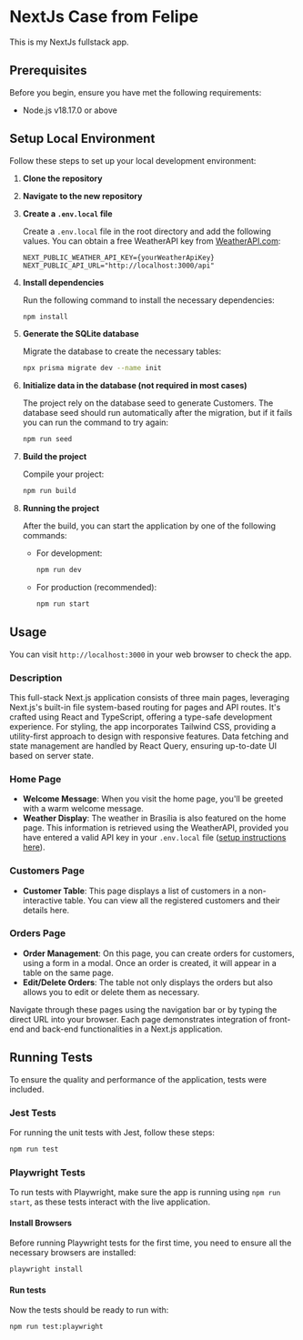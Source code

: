 # NextJs Case from Felipe

This is my NextJs fullstack app.

## Prerequisites

Before you begin, ensure you have met the following requirements:

- Node.js v18.17.0 or above

## Setup Local Environment

Follow these steps to set up your local development environment:

1. **Clone the repository**

2. **Navigate to the new repository**

3. **Create a `.env.local` file**

   Create a `.env.local` file in the root directory and add the following values. You can obtain a free WeatherAPI key from [WeatherAPI.com](https://www.weatherapi.com/):

   ```plaintext
   NEXT_PUBLIC_WEATHER_API_KEY={yourWeatherApiKey}
   NEXT_PUBLIC_API_URL="http://localhost:3000/api"
   ```

4. **Install dependencies**

   Run the following command to install the necessary dependencies:

   ```bash
   npm install
   ```

5. **Generate the SQLite database**

   Migrate the database to create the necessary tables:

   ```bash
   npx prisma migrate dev --name init
   ```

6. **Initialize data in the database (not required in most cases)**

   The project rely on the database seed to generate Customers. The database seed should run automatically after the migration, but if it fails you can run the command to try again:

   ```bash
   npm run seed
   ```

7. **Build the project**

   Compile your project:

   ```bash
   npm run build
   ```

8. **Running the project**

   After the build, you can start the application by one of the following commands:

   - For development:

     ```bash
     npm run dev
     ```

   - For production (recommended):

     ```bash
     npm run start
     ```

## Usage

You can visit `http://localhost:3000` in your web browser to check the app.

### Description

This full-stack Next.js application consists of three main pages, leveraging Next.js's built-in file system-based routing for pages and API routes. It's crafted using React and TypeScript, offering a type-safe development experience. For styling, the app incorporates Tailwind CSS, providing a utility-first approach to design with responsive features. Data fetching and state management are handled by React Query, ensuring up-to-date UI based on server state.

### Home Page

- **Welcome Message**: When you visit the home page, you'll be greeted with a warm welcome message.
- **Weather Display**: The weather in Brasília is also featured on the home page. This information is retrieved using the WeatherAPI, provided you have entered a valid API key in your `.env.local` file ([setup instructions here](#setup-local-environment)).

### Customers Page

- **Customer Table**: This page displays a list of customers in a non-interactive table. You can view all the registered customers and their details here.

### Orders Page

- **Order Management**: On this page, you can create orders for customers, using a form in a modal. Once an order is created, it will appear in a table on the same page.
- **Edit/Delete Orders**: The table not only displays the orders but also allows you to edit or delete them as necessary.

Navigate through these pages using the navigation bar or by typing the direct URL into your browser. Each page demonstrates integration of front-end and back-end functionalities in a Next.js application.

## Running Tests

To ensure the quality and performance of the application, tests were included.

### Jest Tests

For running the unit tests with Jest, follow these steps:

```bash
npm run test
```

### Playwright Tests

To run tests with Playwright, make sure the app is running using `npm run start`, as these tests interact with the live application.

#### Install Browsers

Before running Playwright tests for the first time, you need to ensure all the necessary browsers are installed:

```bash
playwright install
```

#### Run tests

Now the tests should be ready to run with:

```bash
npm run test:playwright
```

